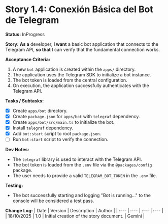 # Story 1.4: Conexión Básica del Bot de Telegram

**Status:** InProgress

**Story:**
**As a** developer,
**I want** a basic bot application that connects to the Telegram API,
**so that** I can verify that the fundamental connection works.

**Acceptance Criteria:**
1. A new `bot` application is created within the `apps/` directory.
2. The application uses the Telegram SDK to initialize a bot instance.
3. The bot token is loaded from the central configuration.
4. On execution, the application successfully authenticates with the Telegram API.

**Tasks / Subtasks:**
- [X] Create `apps/bot` directory.
- [X] Create `package.json` for `apps/bot` with `telegraf` dependency.
- [X] Create `apps/bot/src/main.ts` to initialize the bot.
- [X] Install `telegraf` dependency.
- [X] Add `bot:start` script to root `package.json`.
- [ ] Run `bot:start` script to verify the connection.

**Dev Notes:**
- The `telegraf` library is used to interact with the Telegram API.
- The bot token is loaded from the `.env` file via the `@packages/config` package.
- The user needs to provide a valid `TELEGRAM_BOT_TOKEN` in the `.env` file.

**Testing:**
- The bot successfully starting and logging "Bot is running..." to the console will be considered a test pass.

**Change Log:**
| Date | Version | Description | Author |
| :--- | :--- | :--- | :--- |
| 18/10/2025 | 1.0 | Initial creation of the story document. | Gemini |
